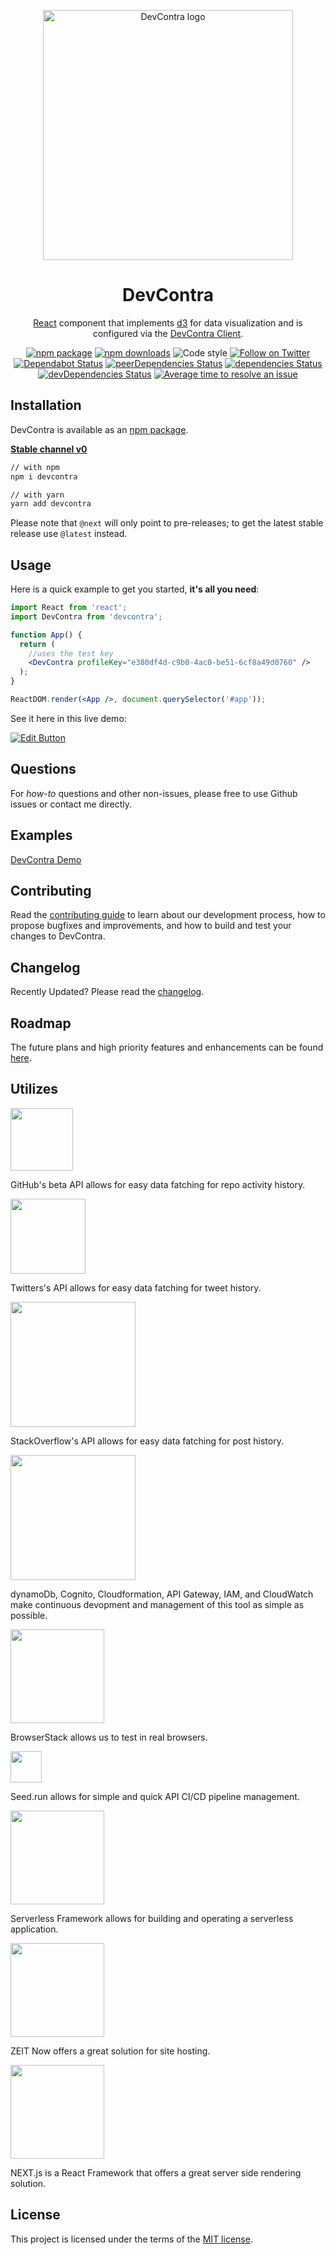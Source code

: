 <p align="center">
  <a href="https://prod-devcontra.now.sh" rel="noopener" target="_blank"><img width="400" src="https://i.imgur.com/yq3L9as.png" alt="DevContra logo"></a></p>
</p>

<h1 align="center">DevContra</h1>

<div align="center">

[React](https://reactjs.org/) component that implements [d3](https://github.com/d3/d3) for data visualization and is configured via the [DevContra Client](https://prod-devcontra.now.sh).

[![npm package](https://img.shields.io/npm/v/devcontra/latest.svg)](https://www.npmjs.com/package/devcontra)
[![npm downloads](https://img.shields.io/npm/dm/devcontra.svg)](https://www.npmjs.com/package/devcontra)
![Code style](https://img.shields.io/badge/code_style-prettier-ff69b4.svg)
[![Follow on Twitter](https://img.shields.io/twitter/follow/itsacolemars.svg?label=follow)](https://twitter.com/itsacolemars)
[![Dependabot Status](https://api.dependabot.com/badges/status?host=github&repo=colemars/devcontra-component)](https://dependabot.com)
[![peerDependencies Status](https://david-dm.org/colemars/devcontra-component/peer-status.svg)](https://david-dm.org/colemars/devcontra-component?type=peer)
[![dependencies Status](https://david-dm.org/colemars/devcontra-component/status.svg)](https://david-dm.org/colemars/devcontra-component)
[![devDependencies Status](https://david-dm.org/colemars/devcontra-component/dev-status.svg)](https://david-dm.org/colemars/devcontra-component?type=dev)
[![Average time to resolve an issue](https://isitmaintained.com/badge/resolution/colemars/devcontra-component.svg)](https://isitmaintained.com/project/colemars/devcontra-component "Average time to resolve an issue")
</div>

## Installation

DevContra is available as an [npm package](https://www.npmjs.com/package/devcontra).

**[Stable channel v0](https://prod-devcontra.now.sh)**
```sh
// with npm
npm i devcontra

// with yarn
yarn add devcontra
```

Please note that `@next` will only point to pre-releases; to get the latest stable release use `@latest` instead.

## Usage

Here is a quick example to get you started, **it's all you need**:

```jsx
import React from 'react';
import DevContra from 'devcontra';

function App() {
  return (
    //uses the test key
    <DevContra profileKey="e380df4d-c9b0-4ac0-be51-6cf8a49d0760" />
  );
}

ReactDOM.render(<App />, document.querySelector('#app'));
```

See it here in this live demo:

[![Edit Button](https://codesandbox.io/static/img/play-codesandbox.svg)](https://codesandbox.io/s/4j7m47vlm4)

## Questions

For *how-to* questions and other non-issues,
please free to use Github issues or contact me directly.

## Examples

[DevContra Demo](https://prod-devcontra.now.sh/demo)

## Contributing

Read the [contributing guide](/CONTRIBUTING.MD) to learn about our development process, how to propose bugfixes and improvements, and how to build and test your changes to DevContra.

## Changelog

Recently Updated?
Please read the [changelog](https://github.com/colemars/devcontra-component/releases).

## Roadmap

The future plans and high priority features and enhancements can be found [here](/ROADMAP.md).

## Utilizes


[<img src="https://github.githubassets.com/images/modules/logos_page/GitHub-Logo.png" width="100">](https://github.com/)

GitHub's beta API allows for easy data fatching for repo activity history.

[<img src="https://seeklogo.com/images/T/twitter-logo-C591CF37A1-seeklogo.com.png" width="120">](https://circleci.com/)

Twitters's API allows for easy data fatching for tweet history.

[<img src="https://i.stack.imgur.com/BDie5.png" width="200">](https://www.netlify.com/)

StackOverflow's API allows for easy data fatching for post history.

[<img src="https://d1.awsstatic.com/logos/aws-logo-lockups/poweredbyaws/PB_AWS_logo_RGB.61d334f1a1a427ea597afa54be359ca5a5aaad5f.png" width="200">](https://crowdin.com/)

dynamoDb, Cognito, Cloudformation, API Gateway, IAM, and CloudWatch make continuous devopment and management of this tool as simple as possible.

[<img src="https://www.browserstack.com/images/mail/browserstack-logo-footer.png" width="150">](https://www.browserstack.com/)

BrowserStack allows us to test in real browsers.

[<img src="https://avatars1.githubusercontent.com/u/52219245?s=200&v=4" width="50">](https://seed.run)

Seed.run allows for simple and quick API CI/CD pipeline management.

[<img src="https://user-images.githubusercontent.com/2752551/30404910-d56d9b66-989d-11e7-9208-b720eb28b4f2.png" width="150">](https://serverless.com/)

Serverless Framework allows for building and operating a serverless application. 

[<img src="https://lh4.googleusercontent.com/XnrMs4cNpMtZLAuUxypJnF1hDllFb3Hz53_WlHIqx8yo0yPzTnjfGmb18dS_9fHzJF5RjgEct7Wv7Xd99PJCCA6n5GOEvdZNxGTF0JulDZPYaGaoT-c25Zxcon9pCZqLeHSZgvuZ" width="150">](https://zeit.co/)

ZEIT Now offers a great solution for site hosting. 

[<img src="https://seeklogo.com/images/N/next-js-logo-7929BCD36F-seeklogo.com.png" width="150">](https://nextjs.org/)

NEXT.js is a React Framework that offers a great server side rendering solution.


## License

This project is licensed under the terms of the
[MIT license](/LICENSE).